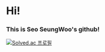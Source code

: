 # Hi!
### This is Seo SeungWoo's github!

[![Solved.ac
프로필](http://mazassumnida.wtf/api/v2/generate_badge?boj=tjtmddn24)](https://solved.ac/tjtmddn24)
